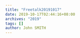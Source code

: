 ```yaml
---
title: "Freetalk20191017"
date: 2019-10-17T02:44:16+08:00
archives: "2019"
tags: []
author: John SMITH
---
```

